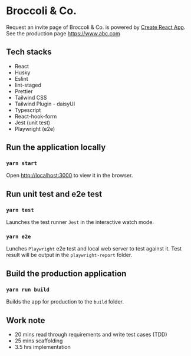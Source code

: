# Broccoli & Co.

Request an invite page of Broccoli & Co. is powered by [Create React App](https://github.com/facebook/create-react-app). See the production page https://www.abc.com

## Tech stacks

- React
- Husky
- Eslint
- lint-staged
- Prettier
- Tailwind CSS
- Tailwind Plugin - daisyUI
- Typescript
- React-hook-form
- Jest (unit test)
- Playwright (e2e)

## Run the application locally

### `yarn start`

Open [http://localhost:3000](http://localhost:3000) to view it in the browser.

## Run unit test and e2e test

### `yarn test`

Launches the test runner `Jest` in the interactive watch mode.

### `yarn e2e`

Lunches `Playwright` e2e test and local web server to test against it. Test result will be output in the `playwright-report` folder.

## Build the production application

### `yarn run build`

Builds the app for production to the `build` folder.

## Work note

- 20 mins read through requirements and write test cases (TDD)
- 25 mins scaffolding
- 3.5 hrs implementation
